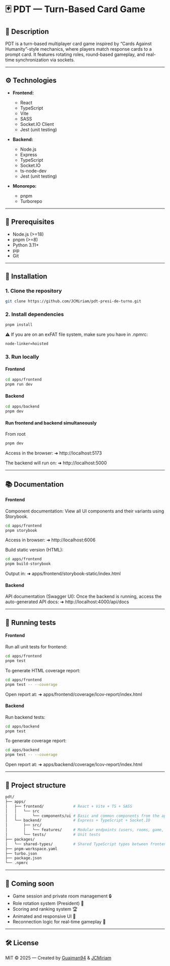 # 🃏 PDT — Turn-Based Card Game

## 📌 Description
PDT is a turn-based multiplayer card game inspired by “Cards Against Humanity”-style mechanics, where players match response cards to a prompt card. It features rotating roles, round-based gameplay, and real-time synchronization via sockets.

---

## ⚙️ Technologies

- **Frontend:**
  - React
  - TypeScript
  - Vite
  - SASS
  - Socket.IO Client
  - Jest (unit testing)

- **Backend:**
  - Node.js
  - Express
  - TypeScript
  - Socket.IO
  - ts-node-dev
  - Jest (unit testing)

- **Monorepo:**
  - pnpm
  - Turborepo

---

## 🧪 Prerequisites

- Node.js (>=18)
- pnpm (>=8)
- Python 3.11+
- pip
- Git

---

## 🚀 Installation

### 1. Clone the repository

```bash
git clone https://github.com/JCMiriam/pdt-presi-de-turno.git
```

### 2. Install dependencies
```bash
pnpm install
```
⚠️ If you are on an exFAT file system, make sure you have in .npmrc:
```bash
node-linker=hoisted
```

### 3. Run locally
#### Frontend
```bash
cd apps/frontend
pnpm run dev
```

#### Backend
```bash
cd apps/backend
pnpm dev
```

#### Run frontend and backend simultaneously
From root
```bash
pnpm dev
```

Access in the browser:
➜ http://localhost:5173

The backend will run on:
➜ http://localhost:5000

---

## 📚 Documentation 

#### Frontend
Component documentation:
View all UI components and their variants using Storybook.
```bash
cd apps/frontend
pnpm storybook
```
Access in browser:
➜ http://localhost:6006

Build static version (HTML):
```bash
cd apps/frontend
pnpm build-storybook
```
Output in:
➜ apps/frontend/storybook-static/index.html

#### Backend
API documentation (Swagger UI):
Once the backend is running, access the auto-generated API docs:
➜ http://localhost:4000/api/docs

---

## 🔬 Running tests

#### Frontend
Run all unit tests for frontend:
```bash
cd apps/frontend
pnpm test
```
To generate HTML coverage report:
```bash
cd apps/frontend
pnpm test -- --coverage
```
Open report at:
➜ apps/frontend/coverage/lcov-report/index.html

#### Backend
Run backend tests:
```bash
cd apps/backend
pnpm test
```
To generate coverage report:
```bash
cd apps/backend
pnpm test -- --coverage
```
Open report at:
➜ apps/backend/coverage/lcov-report/index.html

---

## 📂 Project structure
```bash
pdt/
├── apps/
│   ├── frontend/             # React + Vite + TS + SASS
│   │   └── src
│   │       └── components/ui # Basic and common components from the application, including types, styles, testing and stories by directory
│   └── backend/              # Express + TypeScript + Socket.IO
│       ├── src/
│       │   └── features/     # Modular endpoints (users, rooms, game, etc.)
│       └── tests/            # Unit tests
├── packages/
│   └── shared-types/         # Shared TypeScript types between frontend and backend
├── pnpm-workspace.yaml
├── turbo.json
├── package.json
└── .npmrc
```

---

## 🧩 Coming soon

- Game session and private room management 🔒  
- Role rotation system (President) 👑  
- Scoring and ranking system 🏆  
- Animated and responsive UI 🎨
- Reconnection logic for real-time gameplay 🔄

---

## 🛠️ License
MIT © 2025 — Created by [Guaiman94](https://github.com/Guaiman94) & [JCMiriam](https://github.com/JCMiriam)
